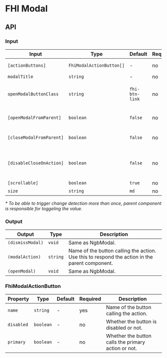 # FHI Modal

## API

### Input

| Input                    | Type                     | Default        | Required | Description |
| ------------------------ | ------------------------ | -------------- | -------- | ----------- |
| `[actionButtons]`        | `FhiModalActionButton[]` | -              | no       | Object defining the buttons in the modal. |
| `modalTitle`             | `string`                 | -              | no       | Title at the top of the modal. |
| `openModalButtonClass`   | `string`                 | `fhi-btn-link` | no       | Button class on the button that opens the modal. The button can also be modified with markup inside the button. |
| `[openModalFromParent]`  | `boolean`                | `false`        | no       | When set to `true`* the method `FhiModalComponent.modal.open()` will be called. |
| `[closeModalFromParent]` | `boolean`                | `false`        | no       | When set to `true`* the method `FhiModalComponent.modal.dismissAll()` will be called. |
| `[disableCloseOnAction]` | `boolean`                | `false`        | no       | When set to `true`* the method `FhiModalComponent.modal.dismissAll()` will NOT be called when `FhiModalComponent.onModalAction()` is called. |
| `[scrollable]`           | `boolean`                | `true`         | no       | Same as NgbModal |
| `size`                   | `string`                 | `md`           | no       | Same as NgbModal |

*\* To be able to trigger change detection more than once, parent component is responsible for toggeling the value.*

### Output

| Output           | Type     | Description |
| ---------------- | -------- | ----------- |
| `(dismissModal)` | `void`   | Same as NgbModal. |
| `(modalAction)`  | `string` | Name of the button calling the action. Use this to respond the action in the parent component. |
| `(openModal)`    | `void`   | Same as NgbModal. |

### FhiModalActionButton

| Property   | Type      | Default | Required | Description |
| ---------- | --------- | ------- | -------- | ----------- |
| `name`     | `string`  | -       | yes      | Name of the button calling the action. |
| `disabled` | `boolean` | -       | no       | Whether the button is disabled or not. |
| `primary`  | `boolean` | -       | no       | Whether the button calls the primary action or not. |
